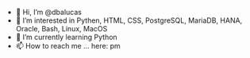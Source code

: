 - 👋 Hi, I’m @dbalucas
- 👀 I’m interested in Pythen, HTML, CSS, PostgreSQL, MariaDB, HANA, Oracle, Bash, Linux, MacOS
- 🌱 I’m currently learning Python
- 📫 How to reach me ... here: pm

<!---
dbalucas/dbalucas is a ✨ special ✨ repository because its `README.md` (this file) appears on your GitHub profile.
You can click the Preview link to take a look at your changes.
--->
